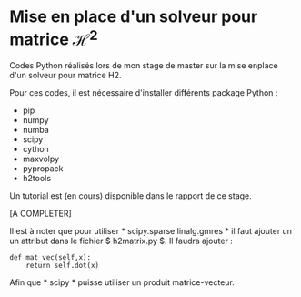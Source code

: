 # Mise en place d'un solveur pour matrice $\mathcal{H} ^ 2$

Codes Python réalisés lors de mon stage de master sur la mise enplace d'un solveur pour matrice H2.

Pour ces codes, il est nécessaire d'installer différents package Python :

* pip 
* numpy
* numba
* scipy
* cython
* maxvolpy
* pypropack
* h2tools

Un tutorial est (en cours) disponible dans le rapport de ce stage.

[A COMPLETER]

Il est à noter que pour utiliser * scipy.sparse.linalg.gmres * il faut ajouter un un attribut dans le fichier $ h2matrix.py $. Il faudra ajouter :

```
def mat_vec(self,x):
	return self.dot(x)
```

Afin que * scipy * puisse utiliser un produit matrice-vecteur.
